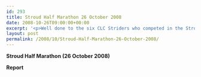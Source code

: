 ```yaml
---
id: 293
title: Stroud Half Marathon 26 October 2008
date: 2008-10-26T09:00:00+00:00
excerpt: '<p>Well done to the six CLC Striders who competed in the Stroud Half Marathon. Brendan Ward, Club Chairman Stroud Half Marathon 26 October Photos Report Results</p>'
layout: post
permalink: /2008/10/Stroud-Half-Marathon-26-October-2008/
---
```

**Stroud Half Marathon (26 October 2008)**

**<a name="report"></a>Report**